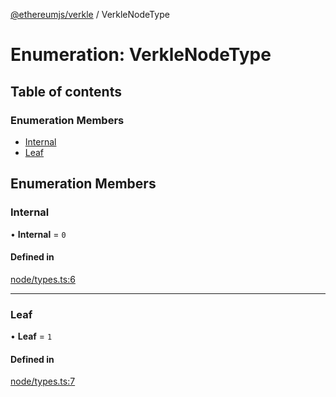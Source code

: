 [@ethereumjs/verkle](../README.md) / VerkleNodeType

# Enumeration: VerkleNodeType

## Table of contents

### Enumeration Members

- [Internal](VerkleNodeType.md#internal)
- [Leaf](VerkleNodeType.md#leaf)

## Enumeration Members

### Internal

• **Internal** = ``0``

#### Defined in

[node/types.ts:6](https://github.com/ethereumjs/ethereumjs-monorepo/blob/master/packages/verkle/src/node/types.ts#L6)

___

### Leaf

• **Leaf** = ``1``

#### Defined in

[node/types.ts:7](https://github.com/ethereumjs/ethereumjs-monorepo/blob/master/packages/verkle/src/node/types.ts#L7)
